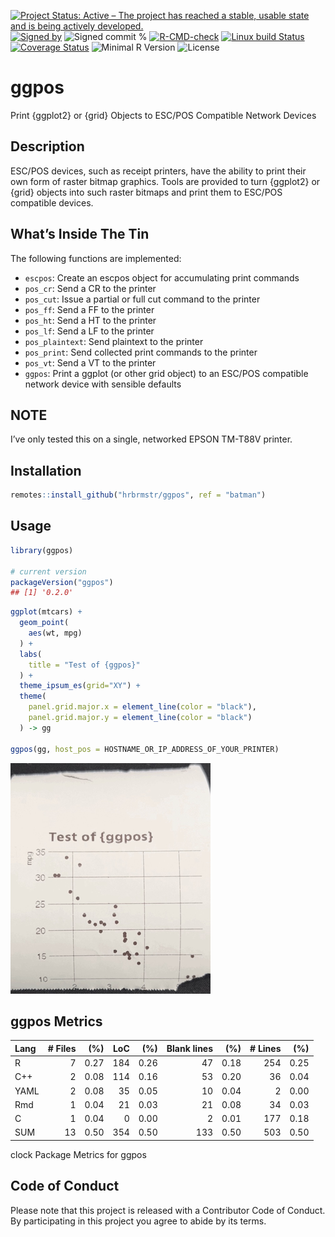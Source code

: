
[![Project Status: Active – The project has reached a stable, usable
state and is being actively
developed.](https://www.repostatus.org/badges/latest/active.svg)](https://www.repostatus.org/#active)
[![Signed
by](https://img.shields.io/badge/Keybase-Verified-brightgreen.svg)](https://keybase.io/hrbrmstr)
![Signed commit
%](https://img.shields.io/badge/Signed_Commits-67%25-lightgrey.svg)
[![R-CMD-check](https://github.com/hrbrmstr/ggpos/workflows/R-CMD-check/badge.svg)](https://github.com/hrbrmstr/ggpos/actions?query=workflow%3AR-CMD-check)
[![Linux build
Status](https://travis-ci.org/hrbrmstr/ggpos.svg?branch=master)](https://travis-ci.org/hrbrmstr/ggpos)
[![Coverage
Status](https://codecov.io/gh/hrbrmstr/ggpos/branch/master/graph/badge.svg)](https://codecov.io/gh/hrbrmstr/ggpos)
![Minimal R
Version](https://img.shields.io/badge/R%3E%3D-3.6.0-blue.svg)
![License](https://img.shields.io/badge/License-MIT-blue.svg)

# ggpos

Print {ggplot2} or {grid} Objects to ESC/POS Compatible Network Devices

## Description

ESC/POS devices, such as receipt printers, have the ability to print
their own form of raster bitmap graphics. Tools are provided to turn
{ggplot2} or {grid} objects into such raster bitmaps and print them to
ESC/POS compatible devices.

## What’s Inside The Tin

The following functions are implemented:

-   `escpos`: Create an escpos object for accumulating print commands
-   `pos_cr`: Send a CR to the printer
-   `pos_cut`: Issue a partial or full cut command to the printer
-   `pos_ff`: Send a FF to the printer
-   `pos_ht`: Send a HT to the printer
-   `pos_lf`: Send a LF to the printer
-   `pos_plaintext`: Send plaintext to the printer
-   `pos_print`: Send collected print commands to the printer
-   `pos_vt`: Send a VT to the printer
-   `ggpos`: Print a ggplot (or other grid object) to an ESC/POS
    compatible network device with sensible defaults

## NOTE

I’ve only tested this on a single, networked EPSON TM-T88V printer.

## Installation

``` r
remotes::install_github("hrbrmstr/ggpos", ref = "batman")
```

## Usage

``` r
library(ggpos)

# current version
packageVersion("ggpos")
## [1] '0.2.0'
```

``` r
ggplot(mtcars) +
  geom_point(
    aes(wt, mpg)
  ) +
  labs(
    title = "Test of {ggpos}"
  ) +
  theme_ipsum_es(grid="XY") +
  theme(
    panel.grid.major.x = element_line(color = "black"),
    panel.grid.major.y = element_line(color = "black")
  ) -> gg

ggpos(gg, host_pos = HOSTNAME_OR_IP_ADDRESS_OF_YOUR_PRINTER)
```

![](man/figures/IMG_0217.png)

## ggpos Metrics

| Lang | \# Files |  (%) | LoC |  (%) | Blank lines |  (%) | \# Lines |  (%) |
|:-----|---------:|-----:|----:|-----:|------------:|-----:|---------:|-----:|
| R    |        7 | 0.27 | 184 | 0.26 |          47 | 0.18 |      254 | 0.25 |
| C++  |        2 | 0.08 | 114 | 0.16 |          53 | 0.20 |       36 | 0.04 |
| YAML |        2 | 0.08 |  35 | 0.05 |          10 | 0.04 |        2 | 0.00 |
| Rmd  |        1 | 0.04 |  21 | 0.03 |          21 | 0.08 |       34 | 0.03 |
| C    |        1 | 0.04 |   0 | 0.00 |           2 | 0.01 |      177 | 0.18 |
| SUM  |       13 | 0.50 | 354 | 0.50 |         133 | 0.50 |      503 | 0.50 |

clock Package Metrics for ggpos

## Code of Conduct

Please note that this project is released with a Contributor Code of
Conduct. By participating in this project you agree to abide by its
terms.
